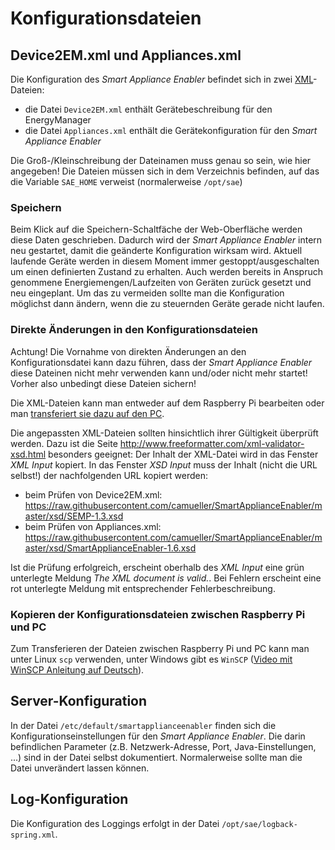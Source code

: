 # Konfigurationsdateien

## Device2EM.xml und Appliances.xml
Die Konfiguration des *Smart Appliance Enabler* befindet sich in zwei [XML](https://de.wikipedia.org/wiki/Extensible_Markup_Language)-Dateien:
* die Datei `Device2EM.xml` enthält Gerätebeschreibung für den EnergyManager
* die Datei `Appliances.xml` enthält die Gerätekonfiguration für den *Smart Appliance Enabler*

Die Groß-/Kleinschreibung der Dateinamen muss genau so sein, wie hier angegeben!
Die Dateien müssen sich in dem Verzeichnis befinden, auf das die Variable `SAE_HOME` verweist (normalerweise `/opt/sae`)

### Speichern
Beim Klick auf die Speichern-Schaltfäche der Web-Oberfläche werden diese Daten geschrieben. Dadurch wird der *Smart Appliance Enabler* intern neu gestartet, damit die geänderte Konfiguration wirksam wird. Aktuell laufende Geräte werden in diesem Moment immer gestoppt/ausgeschalten um einen definierten Zustand zu erhalten. Auch werden bereits in Anspruch genommene Energiemengen/Laufzeiten von Geräten zurück gesetzt und neu eingeplant. Um das zu vermeiden sollte man die Konfiguration möglichst dann ändern, wenn die zu steuernden Geräte gerade nicht laufen.

### Direkte Änderungen in den Konfigurationsdateien

Achtung! Die Vornahme von direkten Änderungen an den Konfigurationsdatei kann dazu führen, dass der *Smart Appliance Enabler* diese Dateinen nicht mehr verwenden kann und/oder nicht mehr startet! Vorher also unbedingt diese Dateien sichern! 

Die XML-Dateien kann man entweder auf dem Raspberry Pi bearbeiten oder man [transferiert sie dazu auf den PC](#scp).

Die angepassten XML-Dateien sollten hinsichtlich ihrer Gültigkeit überprüft werden.
Dazu ist die Seite http://www.freeformatter.com/xml-validator-xsd.html besonders geeignet:
Der Inhalt der XML-Datei wird in das Fenster *XML Input* kopiert.
In das Fenster *XSD Input* muss der Inhalt (nicht die URL selbst!) der nachfolgenden URL kopiert werden:
* beim Prüfen von Device2EM.xml: https://raw.githubusercontent.com/camueller/SmartApplianceEnabler/master/xsd/SEMP-1.3.xsd
* beim Prüfen von Appliances.xml: https://raw.githubusercontent.com/camueller/SmartApplianceEnabler/master/xsd/SmartApplianceEnabler-1.6.xsd

Ist die Prüfung erfolgreich, erscheint oberhalb des *XML Input* eine grün unterlegte Meldung *The XML document is valid.*. Bei Fehlern erscheint eine rot unterlegte Meldung mit entsprechender Fehlerbeschreibung.

### Kopieren der Konfigurationsdateien zwischen Raspberry Pi und PC
<a name="scp">

Zum Transferieren der Dateien zwischen Raspberry Pi und PC kann man unter Linux `scp` verwenden, unter Windows gibt es `WinSCP` ([Video mit WinSCP Anleitung auf Deutsch](https://www.youtube.com/watch?v=z6yJDMjTdMg)).

## Server-Konfiguration
<a name="etc-default-smartapplianceenabler">

In der Datei `/etc/default/smartapplianceenabler` finden sich die Konfigurationseinstellungen für den *Smart Appliance Enabler*. Die darin befindlichen Parameter (z.B. Netzwerk-Adresse, Port, Java-Einstellungen, ...) sind in der Datei selbst dokumentiert. Normalerweise sollte man die Datei unverändert lassen können.

## Log-Konfiguration
<a name="log-konfiguration">

Die Konfiguration des Loggings erfolgt in der Datei `/opt/sae/logback-spring.xml`.
